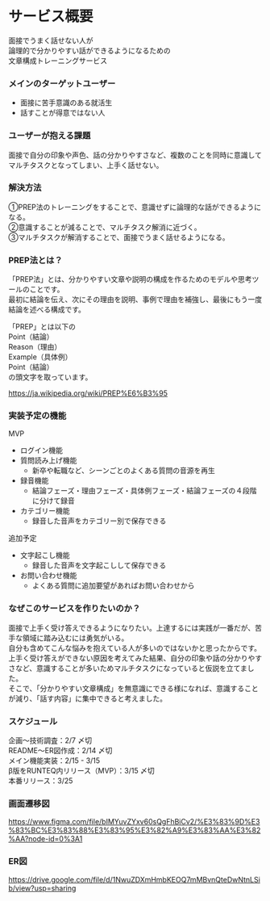 # **サービス概要**

面接でうまく話せない人が  
論理的で分かりやすい話ができるようになるための  
文章構成トレーニングサービス  

### **メインのターゲットユーザー**

- 面接に苦手意識のある就活生
- 話すことが得意ではない人

### **ユーザーが抱える課題**

面接で自分の印象や声色、話の分かりやすさなど、複数のことを同時に意識してマルチタスクとなってしまい、上手く話せない。

### **解決方法**

①PREP法のトレーニングをすることで、意識せずに論理的な話ができるようになる。  
②意識することが減ることで、マルチタスク解消に近づく。  
③マルチタスクが解消することで、面接でうまく話せるようになる。  

### **PREP法とは？**

「PREP法」とは、分かりやすい文章や説明の構成を作るためのモデルや思考ツールのことです。  
最初に結論を伝え、次にその理由を説明、事例で理由を補強し、最後にもう一度結論を述べる構成です。

「PREP」とは以下の  
Point（結論）  
Reason（理由）  
Example（具体例）  
Point（結論）  
の頭文字を取っています。

https://ja.wikipedia.org/wiki/PREP%E6%B3%95

### **実装予定の機能**

MVP
- ログイン機能
- 質問読み上げ機能
    - 新卒や転職など、シーンごとのよくある質問の音源を再生
- 録音機能
    - 結論フェーズ・理由フェーズ・具体例フェーズ・結論フェーズの４段階に分けて録音
- カテゴリー機能
    - 録音した音声をカテゴリー別で保存できる

追加予定
- 文字起こし機能
    - 録音した音声を文字起こしして保存できる
- お問い合わせ機能
    - よくある質問に追加要望があればお問い合わせから

### **なぜこのサービスを作りたいのか？**

面接で上手く受け答えできるようになりたい。上達するには実践が一番だが、苦手な領域に踏み込むには勇気がいる。  
自分も含めてこんな悩みを抱えている人が多いのではないかと思ったからです。  
上手く受け答えができない原因を考えてみた結果、自分の印象や話の分かりやすさなど、意識することが多いためマルチタスクになっていると仮説を立てました。  
そこで、「分かりやすい文章構成」を無意識にできる様になれば、意識することが減り、「話す内容」に集中できると考えました。  

### **スケジュール**

企画〜技術調査：2/7 〆切  
README〜ER図作成：2/14 〆切  
メイン機能実装：2/15 - 3/15  
β版をRUNTEQ内リリース（MVP）：3/15 〆切  
本番リリース：3/25  

### **画面遷移図**

https://www.figma.com/file/bIMYuvZYxv60sQgFhBiCv2/%E3%83%9D%E3%83%BC%E3%83%88%E3%83%95%E3%82%A9%E3%83%AA%E3%82%AA?node-id=0%3A1

### **ER図**

https://drive.google.com/file/d/1NwuZDXmHmbKEOQ7mMBvnQteDwNtnLSib/view?usp=sharing
